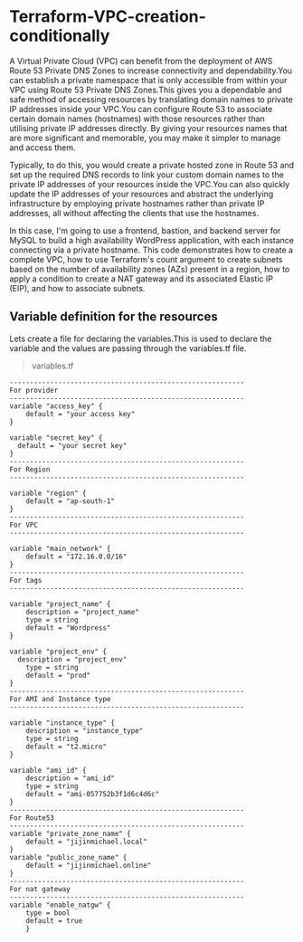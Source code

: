 # Terraform-VPC-creation-conditionally

A Virtual Private Cloud (VPC) can benefit from the deployment of AWS Route 53 Private DNS Zones to increase connectivity and dependability.You can establish a private namespace that is only accessible from within your VPC using Route 53 Private DNS Zones.This gives you a dependable and safe method of accessing resources by translating domain names to private IP addresses inside your VPC.You can configure Route 53 to associate certain domain names (hostnames) with those resources rather than utilising private IP addresses directly. By giving your resources names that are more significant and memorable, you may make it simpler to manage and access them.

Typically, to do this, you would create a private hosted zone in Route 53 and set up the required DNS records to link your custom domain names to the private IP addresses of your resources inside the VPC.You can also quickly update the IP addresses of your resources and abstract the underlying infrastructure by employing private hostnames rather than private IP addresses, all without affecting the clients that use the hostnames.

In this case, I'm going to use a frontend, bastion, and backend server for MySQL to build a high availability WordPress application, with each instance connecting via a private hostname. This code demonstrates how to create a complete VPC, how to use Terraform's count argument to create subnets based on the number of availability zones (AZs) present in a region, how to apply a condition to create a NAT gateway and its associated Elastic IP (EIP), and how to associate subnets.


## Variable definition for the resources

Lets create a file for declaring the variables.This is used to declare the variable and the values are passing through the variables.tf file.

> variables.tf

```
----------------------------------------------------------
For provider
----------------------------------------------------------
variable "access_key" {
    default = "your access key"
}

variable "secret_key" {
  default = "your secret key"  
}
----------------------------------------------------------
For Region
----------------------------------------------------------

variable "region" {
    default = "ap-south-1"
}
----------------------------------------------------------
For VPC
----------------------------------------------------------

variable "main_network" {
    default = "172.16.0.0/16"
}
----------------------------------------------------------
For tags
----------------------------------------------------------

variable "project_name" {
    description = "project_name"
    type = string
    default = "Wordpress"
}

variable "project_env" {
  description = "project_env"
    type = string
    default = "prod"
}
----------------------------------------------------------
For AMI and Instance type
----------------------------------------------------------

variable "instance_type" {
    description = "instance_type"
    type = string
    default = "t2.micro"
}

variable "ami_id" {
    description = "ami_id"
    type = string
    default = "ami-057752b3f1d6c4d6c"
}
----------------------------------------------------------
For Route53
----------------------------------------------------------
variable "private_zone_name" {
    default = "jijinmichael.local"
}
variable "public_zone_name" {
    default = "jijinmichael.online"
}
----------------------------------------------------------
For nat gateway
----------------------------------------------------------
variable "enable_natgw" {
    type = bool
    default = true
    }
```
